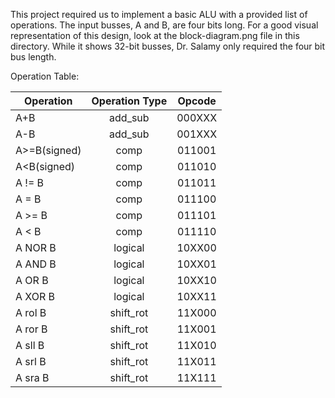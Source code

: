 This project required us to implement a basic ALU with a provided list of
operations. The input busses, A and B, are four bits long.  For a good visual
representation of this design, look at the block-diagram.png file in this
directory. While it shows 32-bit busses, Dr. Salamy only required the four bit
bus length.


Operation Table:

|Operation	|Operation Type	|Opcode|
|---------------|:-------------:|:----:|
| A+B           | add_sub       |000XXX|
| A-B           | add_sub       |001XXX|
| A>=B(signed)  | comp          |011001|
| A<B(signed)   | comp          |011010|
| A != B        | comp          |011011|
| A = B         | comp          |011100|
| A >= B        | comp          |011101|
| A < B         | comp          |011110|
| A NOR B       | logical       |10XX00|
| A AND B       | logical       |10XX01|
| A OR B        | logical       |10XX10|
| A XOR B       | logical       |10XX11|
| A rol B       | shift_rot     |11X000|
| A ror B       | shift_rot     |11X001|
| A sll B       | shift_rot     |11X010|
| A srl B       | shift_rot     |11X011|
| A sra B       | shift_rot     |11X111|

